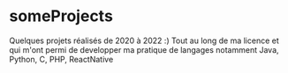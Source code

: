 # someProjects
Quelques projets réalisés de 2020 à 2022 :) 
Tout au long de ma licence et qui m'ont permi de developper ma pratique de langages notamment Java, Python, C, PHP, ReactNative
